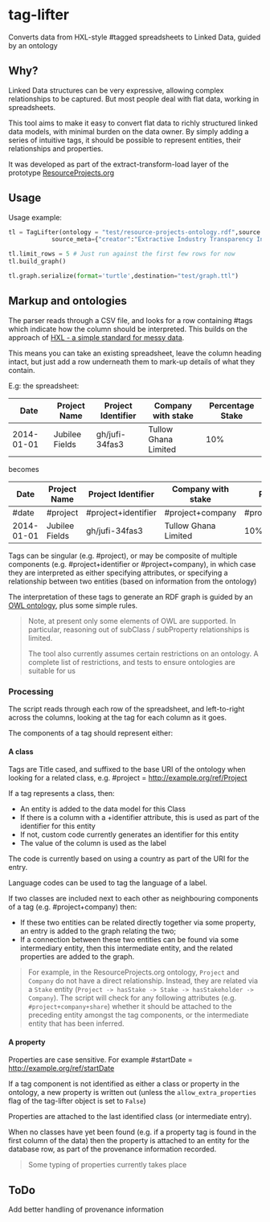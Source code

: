 # tag-lifter

Converts data from HXL-style #tagged spreadsheets to Linked Data, guided by an ontology

## Why?

Linked Data structures can be very expressive, allowing complex relationships to be captured. But most people deal with flat data, working in spreadsheets.

This tool aims to make it easy to convert flat data to richly structured linked data models, with minimal burden on the data owner. By simply adding a series of intuitive tags, it should be possible to represent entities, their relationships and properties. 

It was developed as part of the extract-transform-load layer of the prototype [ResourceProjects.org](http://github.com/NRGI/resource-projects-etl)

## Usage

Usage example:

```python
tl = TagLifter(ontology = "test/resource-projects-ontology.rdf",source = "test/openoil-concessions-indonesia.csv",base="http://www.resourceprojects.org/",
            source_meta={"creator":"Extractive Industry Transparency Initiative",})

tl.limit_rows = 5 # Just run against the first few rows for now
tl.build_graph()

tl.graph.serialize(format='turtle',destination="test/graph.ttl")

```

## Markup and ontologies

The parser reads through a CSV file, and looks for a row containing #tags which indicate how the column should be interpreted. This builds on the approach of [HXL - a simple standard for messy data](http://hxlstandard.org/).

This means you can take an existing spreadsheet, leave the column heading intact, but just add a row underneath them to mark-up details of what they contain. 

E.g: the spreadsheet:

| Date | Project Name | Project Identifier | Company with stake | Percentage Stake |
|------|------|------|------|------|
| 2014-01-01 | Jubilee Fields | gh/jufi-34fas3 | Tullow Ghana Limited | 10% |

becomes

| Date | Project Name | Project Identifier | Company with stake | Percentage Stake |
|------|------|------|------|------|
| #date | #project | #project+identifier | #project+company | #project+company+share |
| 2014-01-01 | Jubilee Fields | gh/jufi-34fas3 | Tullow Ghana Limited | 10% |

Tags can be singular (e.g. #project), or may be composite of multiple components (e.g. #project+identifier or #project+company), in which case they are interpreted as either specifying attributes, or specifying a relationship between two entities (based on information from the ontology)

The interpretation of these tags to generate an RDF graph is guided by an [OWL ontology](http://www.w3.org/TR/owl2-primer/), plus some simple rules. 

> Note, at present only some elements of OWL are supported. In particular, reasoning out of subClass / subProperty relationships is limited.
>
> The tool also currently assumes certain restrictions on an ontology. A complete list of restrictions, and tests to ensure ontologies are suitable for us 

### Processing
The script reads through each row of the spreadsheet, and left-to-right across the columns, looking at the tag for each column as it goes. 

The components of a tag should represent either:

#### A class
Tags are Title cased, and suffixed to the base URI of the ontology when looking for a related class, e.g. #project = http://example.org/ref/Project

If a tag represents a class, then:

* An entity is added to the data model for this Class
* If there is a column with a +identifier attribute, this is used as part of the identifier for this entity
* If not, custom code currently generates an identifier for this entity
* The value of the column is used as the label

The code is currently based on using a country as part of the URI for the entry. 

Language codes can be used to tag the language of a label. 

If two classes are included next to each other as neighbouring components of a tag (e.g. #project+company) then:

* If these two entities can be related directly together via some property, an entry is added to the graph relating the two;
* If a connection between these two entities can be found via some intermediary entity, then this intermediate entity, and the related properties are added to the graph.

> For example, in the ResourceProjects.org ontology, ```Project``` and ```Company``` do not have a direct relationship. Instead, they are related via a ```Stake``` entity (```Project -> hasStake -> Stake -> hasStakeholder -> Company```). The script will check for any following attributes (e.g. ```#project+company+share```) whether it should be attached to the preceding entity amongst the tag components, or the intermediate entity that has been inferred. 

#### A property
Properties are case sensitive. For example #startDate = http://example.org/ref/startDate

If a tag component is not identified as either a class or property in the ontology, a new property is written out (unless the ```allow_extra_properties``` flag of the tag-lifter object is set to ```False```)

Properties are attached to the last identified class (or intermediate entry).

When no classes have yet been found (e.g. if a property tag is found in the first column of the data) then the property is attached to an entity for the database row, as part of the provenance information recorded.

> Some typing of properties currently takes place


## ToDo

Add better handling of provenance information